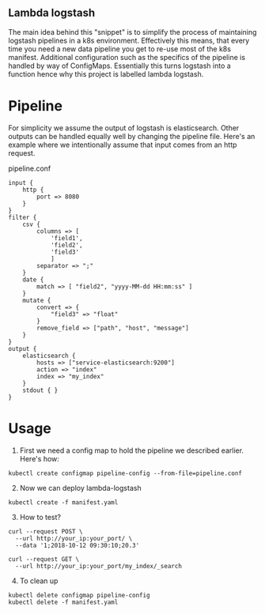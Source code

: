 ## Lambda logstash

The main idea behind this "snippet" is to simplify the process of maintaining logstash pipelines in a k8s environment. Effectively this means, that every time you need a new data pipeline you get to re-use most of the k8s manifest. Additional configuration such as the specifics of the pipeline is handled by way of ConfigMaps. Essentially this turns logstash into a function hence why this project is labelled lambda logstash.

# Pipeline

For simplicity we assume the output of logstash is elasticsearch. Other outputs can be handled equally well by changing the pipeline file. Here's an example where we intentionally assume that input comes from an http request.

pipeline.conf

```
input {
	http {
        port => 8080
    }
}
filter {
	csv {
		columns => [
			'field1',
			'field2',
			'field3'
			]
		separator => ";"
	}
	date {
		match => [ "field2", "yyyy-MM-dd HH:mm:ss" ]
	}
	mutate {
		convert => {
			"field3" => "float"
		}
        remove_field => ["path", "host", "message"]
	}
}
output {
	elasticsearch {
		hosts => ["service-elasticsearch:9200"]
		action => "index"
		index => "my_index"
    }
    stdout { }
}
```

# Usage

1. First we need a config map to hold the pipeline we described earlier. Here's how:

```
kubectl create configmap pipeline-config --from-file=pipeline.conf
```

2. Now we can deploy lambda-logstash

```
kubectl create -f manifest.yaml
```

3. How to test?

```
curl --request POST \
  --url http://your_ip:your_port/ \
  --data '1;2018-10-12 09:30:10;20.3'
```

```
curl --request GET \
  --url http://your_ip:your_port/my_index/_search
```

4. To clean up

```
kubectl delete configmap pipeline-config
kubectl delete -f manifest.yaml
```
